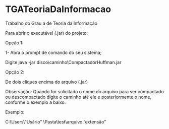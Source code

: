# TGATeoriaDaInformacao
<p>Trabalho do Grau a de Teoria da Informação</p>
<p></p>
<p>Para abrir o executável (.jar) do projeto:</p>
<p>Opção 1:</p>
<p>1- Abra o prompt de comando do seu sistema;</p>
<p>Digite java -jar disco\caminho\CompactadorHuffman.jar</p>
<p></p>
<p>Opção 2:</p>
<p>De dois cliques encima do arquivo (.jar)</p>
<p></p>
<p>Observação: Quando for solicitado o nome do arquivo para ser compactado ou descompactado digite o caminho até ele e posteriormente o nome, conforme o exemplo a baixo.</p>
<p></p>
<p>Exemplo:</p>
<p>C:\Users\”Usário” \Pasta\test\arquivo.”extensão”</p>
